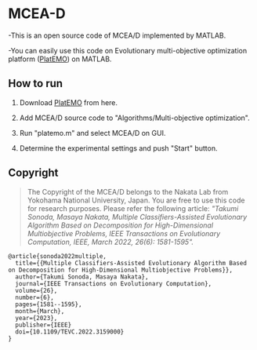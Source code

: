 # MCEA-D

-This is an open source code of MCEA/D implemented by MATLAB.

-You can easily use this code on Evolutionary multi-objective optimization platform ([PlatEMO](https://github.com/BIMK/PlatEMO/releases)) on MATLAB.

## How to run

  1. Download [PlatEMO](https://github.com/BIMK/PlatEMO/releases) from here.

  2. Add MCEA/D source code to "Algorithms/Multi-objective optimization".

  3. Run "platemo.m" and select MCEA/D on GUI.

  4. Determine the experimental settings and push "Start" button.

## Copyright
> The Copyright of the MCEA/D belongs to the Nakata Lab from Yokohama National University, Japan. You are free to use this code for research purposes. Please refer the following article: _"Takumi Sonoda, Masaya Nakata, Multiple Classifiers-Assisted Evolutionary Algorithm Based on Decomposition for High-Dimensional Multiobjective Problems, IEEE Transactions on Evolutionary Computation, IEEE, March 2022, 26(6): 1581-1595"._

```
@article{sonoda2022multiple,
  title={{Multiple Classifiers-Assisted Evolutionary Algorithm Based on Decomposition for High-Dimensional Multiobjective Problems}},
  author={Takumi Sonoda, Masaya Nakata},
  journal={IEEE Transactions on Evolutionary Computation},
  volume={26},
  number={6},
  pages={1581--1595},
  month={March},
  year={2023},
  publisher={IEEE}
  doi={10.1109/TEVC.2022.3159000}
}
```